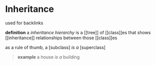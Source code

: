 # Inheritance

used for backlinks

**definition** a _inheritance hierarchy_ is a [[tree]] of [[class]]es that shows [[inheritance]] relationships between those [[class]]es

as a rule of thumb, a [subclass] _is a_ [superclass]

> **example** a house _is a_ building
